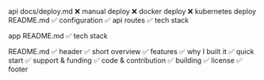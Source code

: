 api
    docs/deploy.md
        ❌ manual deploy
        ❌ docker deploy
        ❌ kubernetes deploy
    README.md
        ✅ configuration
        ✅ api routes
        ✅ tech stack

app
    README.md
        ✅ tech stack

README.md
    ✅ header
    ✅ short overview
    ✅ features
    ✅ why I built it
    ✅ quick start
    ✅ support & funding
    ✅ code & contribution
    ✅ building
    ✅ license
    ✅ footer
